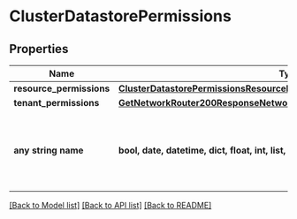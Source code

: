 # ClusterDatastorePermissions


## Properties
Name | Type | Description | Notes
------------ | ------------- | ------------- | -------------
**resource_permissions** | [**ClusterDatastorePermissionsResourcePermissions**](ClusterDatastorePermissionsResourcePermissions.md) |  | [optional] 
**tenant_permissions** | [**GetNetworkRouter200ResponseNetworkRouterPermissionsTenantPermissions**](GetNetworkRouter200ResponseNetworkRouterPermissionsTenantPermissions.md) |  | [optional] 
**any string name** | **bool, date, datetime, dict, float, int, list, str, none_type** | any string name can be used but the value must be the correct type | [optional]

[[Back to Model list]](../README.md#documentation-for-models) [[Back to API list]](../README.md#documentation-for-api-endpoints) [[Back to README]](../README.md)



